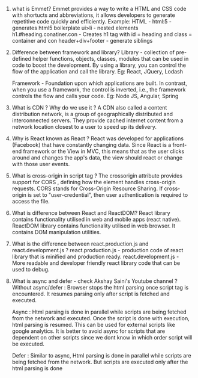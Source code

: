 1. what is Emmet?
Emmet provides a way to write a HTML and CSS code with shortucts and abbreviations, it allows developers to generate repetitive code quickly and efficiently.
Example:
    HTML -
        html:5 - generates html5 boilerplate 
        ui>li - nested elements
        h1.#heading.conatiner.con - Creates h1 tag with id = heading and class = container and con
        header+div+footer - generate siblings

2. Difference between framework and library?
    Library - collection of pre-defined helper functions, objects, classes, modules that can be used in code to boost the development. By using a library, you can control the flow of the application and call the library. Eg: React, JQuery, Lodash

    Framework - Foundation upon which applications are built. In contrast, when you use a framework, the control is inverted, i.e., the framework controls the flow and calls your code. Eg: Node JS, Angular, Spring

3. What is CDN ? Why do we use it ?
    A CDN also called a content distribution network, is a group of geographically distributed and interconnected servers. They provide cached internet content from a network location closest to a user to speed up its delivery.

4. Why is React known as React ?
    React was developed for applications (Facebook) that have constantly changing data. Since React is a front-end framework or the View in MVC, this means that as the user clicks around and changes the app's data, the view should react or change with those user events.

5. What is cross-origin in script tag ?
    The crossorigin attribute provides support for CORS , defining how the element handles cross-origin requests. CORS stands for Cross-Origin Resource Sharing. If cross-origin is set to "user-credential", then user authentication is required to access the file.

6. What is difference between React and ReactDOM?
    React library contains functionality utilised in web and mobile apps (react native). ReactDOM library contains functionality utilised in web browser. It contains DOM manipulation utilities.

7. What is the difference between react.production.js and react.development.js ?
    react.production.js - production code of react library that is minified and production ready. react.development.js - More readable and developer friendly react library code that can be used to debug.

8. What is async and defer - check Akshay Saini's Youtube channel ?
    Without async/defer : Browser stops the html parsing once script tag is encountered. It resumes parsing only after script is fetched and executed.

    Async : Html parsing is done in parallel while scripts are being fetched from the network and executed. Once the script is done with execution, html parsing is resumed. This can be used for external scripts like google analytics. It is better to avoid async for scripts that are dependent on other scripts since we dont know in which order script will be executed.

    Defer : Similar to async, Html parsing is done in parallel while scripts are being fetched from the network. But scripts are executed only after the html parsing is done 
